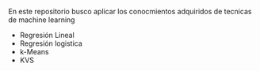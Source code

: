 En este repositorio busco aplicar los conocmientos adquiridos de tecnicas de machine learning 
* Regresión Lineal
* Regresión logistica
* k-Means
* KVS
